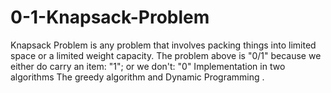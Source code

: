 # 0-1-Knapsack-Problem
Knapsack Problem is any problem that involves packing things into limited space or a limited weight capacity. The problem above is "0/1" because we either do carry an 
item: "1"; or we don't: "0"
Implementation in two algorithms The greedy algorithm and Dynamic Programming .
